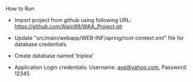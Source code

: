 How to Run

- Import project from github using following URL:
	https://github.com/Alain98/WAA_Project.git
- Update "src/main/webapp/WEB-INF/spring/root-context.xml" file for database credentials.
 
-	Create database named ‘triplea’
-	Application Login credentials:
	Username: ave@yahoo.com, Password: 12345
